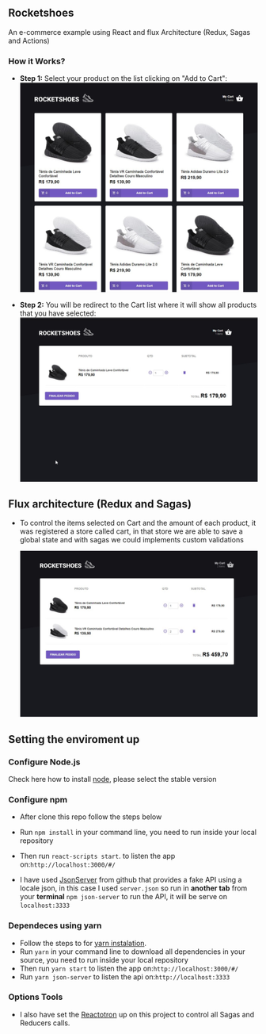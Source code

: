 ## Rocketshoes

An e-commerce example using React and flux Architecture (Redux, Sagas and Actions)

### How it Works?

<p>

-   **Step 1:** Select your product on the list clicking on "Add to Cart":
    <img src="./src/assets/images/HomeScreen.jpg" alt="alt text" width="600" >

</p>

<p>

-   **Step 2:** You will be redirect to the Cart list where it will show all products that you have selected:
    <img src="./src/assets/images/CartScreen.jpg" alt="alt text" width="600" >

</p>

## Flux architecture (Redux and Sagas)

-   To control the items selected on Cart and the amount of each product, it was registered a store called cart, in that store we are able to save a global state and with sagas we could implements custom validations

    <img src="./src/assets/images/CartScreen2.jpg" alt="alt text" width="600" >

## Setting the enviroment up

### Configure Node.js

Check here how to install [node](https://nodejs.org/en/), please select the stable version

### Configure npm

-   After clone this repo follow the steps below
-   Run `npm install` in your command line, you need to run inside your local repository
-   Then run `react-scripts start`. to listen the app on:`http://localhost:3000/#/`

-   I have used [JsonServer](https://github.com/typicode/json-server) from github that provides a fake API using a locale json, in this case I used `server.json` so run in **another tab** from your **terminal** `npm json-server` to run the API, it will be serve on `localhost:3333`

### Dependeces using yarn

-   Follow the steps to for [yarn instalation](https://nodejs.org/en/).
-   Run `yarn` in your command line to download all dependencies in your source, you need to run inside your local repository
-   Then run `yarn start` to listen the app on:`http://localhost:3000/#/`
-   Run `yarn json-server` to listen the api on:`http://localhost:3333`

### Options Tools

-   I also have set the [Reactotron](https://github.com/infinitered/reactotron) up on this project to control all Sagas and Reducers calls.
